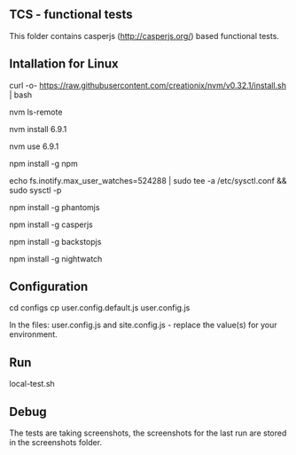## TCS - functional tests

This folder contains casperjs (http://casperjs.org/) based functional tests.

## Intallation for Linux

curl -o- https://raw.githubusercontent.com/creationix/nvm/v0.32.1/install.sh | bash

nvm ls-remote

nvm install 6.9.1

nvm use 6.9.1

npm install -g npm

echo fs.inotify.max_user_watches=524288 | sudo tee -a /etc/sysctl.conf && sudo sysctl -p

npm install -g phantomjs

npm install -g casperjs

npm install -g backstopjs

npm install -g nightwatch

## Configuration

cd configs
cp user.config.default.js user.config.js

In the files: user.config.js and site.config.js - replace the value(s) for your environment.

## Run

local-test.sh

## Debug

The tests are taking screenshots, the screenshots for the last run are stored in the screenshots folder.

